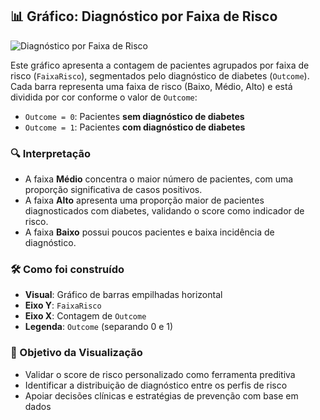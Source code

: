## 📊 Gráfico: Diagnóstico por Faixa de Risco

![Diagnóstico por Faixa de Risco](../assets/grafico3.png)

Este gráfico apresenta a contagem de pacientes agrupados por faixa de risco (`FaixaRisco`), segmentados pelo diagnóstico de diabetes (`Outcome`). Cada barra representa uma faixa de risco (Baixo, Médio, Alto) e está dividida por cor conforme o valor de `Outcome`:

- `Outcome = 0`: Pacientes **sem diagnóstico de diabetes**
- `Outcome = 1`: Pacientes **com diagnóstico de diabetes**

### 🔍 Interpretação

- A faixa **Médio** concentra o maior número de pacientes, com uma proporção significativa de casos positivos.
- A faixa **Alto** apresenta uma proporção maior de pacientes diagnosticados com diabetes, validando o score como indicador de risco.
- A faixa **Baixo** possui poucos pacientes e baixa incidência de diagnóstico.

### 🛠️ Como foi construído

- **Visual**: Gráfico de barras empilhadas horizontal
- **Eixo Y**: `FaixaRisco`
- **Eixo X**: Contagem de `Outcome`
- **Legenda**: `Outcome` (separando 0 e 1)

### 🎯 Objetivo da Visualização

- Validar o score de risco personalizado como ferramenta preditiva
- Identificar a distribuição de diagnóstico entre os perfis de risco
- Apoiar decisões clínicas e estratégias de prevenção com base em dados
